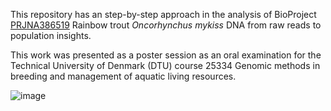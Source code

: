 This repository has an step-by-step approach in the analysis of BioProject [PRJNA386519](https://www.ncbi.nlm.nih.gov/bioproject/PRJNA386519/) Rainbow trout *Oncorhynchus mykiss* DNA from raw reads to population insights.

This work was presented as a poster session as an oral examination for the Technical University of Denmark (DTU) course 25334 Genomic methods in breeding and management of aquatic living resources.

![image](https://github.com/kalilamali/FishDNA_pipeline/blob/master/Genomics_poster.png)
